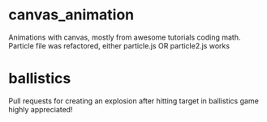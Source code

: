 # canvas_animation
Animations with canvas, mostly from awesome tutorials coding math. Particle file was refactored, either particle.js OR particle2.js works
# ballistics
Pull requests for creating an explosion after hitting target in ballistics game highly appreciated!

